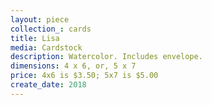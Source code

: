 ```yaml
---
layout: piece
collection_: cards
title: Lisa
media: Cardstock
description: Watercolor. Includes envelope.
dimensions: 4 x 6, or, 5 x 7
price: 4x6 is $3.50; 5x7 is $5.00
create_date: 2018
---
```

